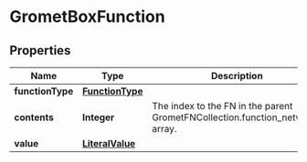 # GrometBoxFunction

## Properties
Name | Type | Description | Notes
------------ | ------------- | ------------- | -------------
**functionType** | [**FunctionType**](FunctionType.md) |  |  [optional]
**contents** | **Integer** | The index to the FN in the parent GrometFNCollection.function_networks array.  |  [optional]
**value** | [**LiteralValue**](LiteralValue.md) |  |  [optional]
